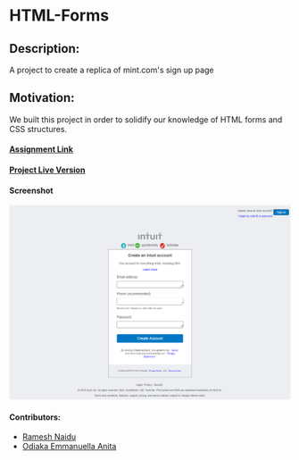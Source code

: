 # HTML-Forms
## Description:
A project to create a replica of mint.com's sign up page
## Motivation:
 We built this project in order to solidify our knowledge of HTML forms and CSS structures.

#### [Assignment Link](https://www.theodinproject.com/courses/html5-and-css3/lessons/html-forms)

#### [Project Live Version](https://audrey-ella-xo.github.io/HTML-Forms/)

#### Screenshot
![Screenshot](images/signup-form.png)

#### Contributors:
 * [Ramesh Naidu](https://github.com/rna)
 * [Odiaka Emmanuella Anita](https://github.com/Audrey-Ella-xo)
